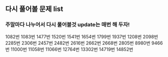 ## 다시 풀어볼 문제 list
### 주말마다 나누어서 다시 풀어볼것 update는 매번 해 두자!
1082번
1083번
1477번
1520번
1541번
1654번
1799번
1937번
1208번
2098번
2285번
2306번
2457번
2482번
2616번
2662번
2668번
2805번
8980번
9466번
11000번
11058번
11066번
12764번
13302번
14719번
14852번
